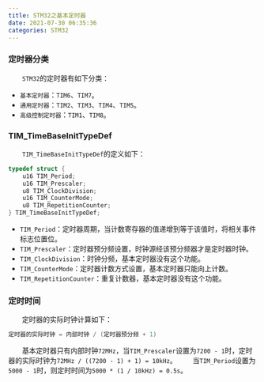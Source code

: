 ```yaml
---
title: STM32之基本定时器
date: 2021-07-30 06:35:36
categories: STM32
---
```

### 定时器分类

&emsp;&emsp;`STM32`的定时器有如下分类：<!--more-->

- `基本定时器`：`TIM6`、`TIM7`。
- `通用定时器`：`TIM2`、`TIM3`、`TIM4`、`TIM5`。
- `高级控制定时器`：`TIM1`、`TIM8`。

### TIM_TimeBaseInitTypeDef

&emsp;&emsp;`TIM_TimeBaseInitTypeDef`的定义如下：

``` cpp
typedef struct {
    u16 TIM_Period;
    u16 TIM_Prescaler;
    u8 TIM_ClockDivision;
    u16 TIM_CounterMode;
    u8 TIM_RepetitionCounter;
} TIM_TimeBaseInitTypeDef;
```

- `TIM_Period`：定时器周期，当计数寄存器的值递增到等于该值时，将相关事件标志位置位。
- `TIM_Prescaler`：定时器预分频设置，时钟源经该预分频器才是定时器时钟。
- `TIM_ClockDivision`：时钟分频，基本定时器没有这个功能。
- `TIM_CounterMode`：定时器计数方式设置，基本定时器只能向上计数。
- `TIM_RepetitionCounter`：重复计数器，基本定时器没有这个功能。

### 定时时间

&emsp;&emsp;定时器的实际时钟计算如下：

``` cpp
定时器的实际时钟 = 内部时钟 / (定时器预分频 + 1)
```

&emsp;&emsp;基本定时器只有内部时钟`72MHz`，当`TIM_Prescaler`设置为`7200 - 1`时，定时器的实际时钟为`72MHz / ((7200 - 1) + 1) = 10kHz`。
&emsp;&emsp;当`TIM_Period`设置为`5000 - 1`时，则定时时间为`5000 * (1 / 10kHz) = 0.5s`。